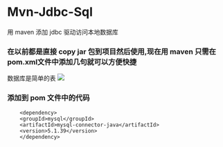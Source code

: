 # Mvn-Jdbc-Sql
用 maven 添加 jdbc 驱动访问本地数据库
### 在以前都是直接 copy jar 包到项目然后使用,现在用 maven 只需在pom.xml文件中添加几句就可以方便快捷
数据库是简单的表
![](https://ws3.sinaimg.cn/large/006tNc79gy1fjjfu5agfcj30im09wwfm.jpg)
### 添加到 pom 文件中的代码
      
        <dependency>
        <groupId>mysql</groupId>
        <artifactId>mysql-connector-java</artifactId>
        <version>5.1.39</version>
        </dependency>
